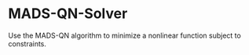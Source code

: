 # MADS-QN-Solver
Use the MADS-QN algorithm to minimize a nonlinear function subject to constraints.
